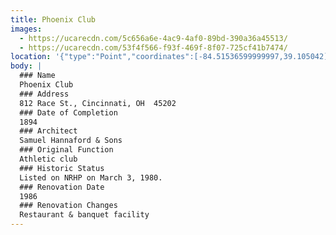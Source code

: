 ```yaml
---
title: Phoenix Club
images:
  - https://ucarecdn.com/5c656a6e-4ac9-4af0-89bd-390a36a45513/
  - https://ucarecdn.com/53f4f566-f93f-469f-8f07-725cf41b7474/
location: '{"type":"Point","coordinates":[-84.51536599999997,39.105042]}'
body: |
  ### Name
  Phoenix Club
  ### Address
  812 Race St., Cincinnati, OH  45202
  ### Date of Completion
  1894
  ### Architect
  Samuel Hannaford & Sons
  ### Original Function
  Athletic club
  ### Historic Status
  Listed on NRHP on March 3, 1980.
  ### Renovation Date
  1986
  ### Renovation Changes
  Restaurant & banquet facility
---
```

